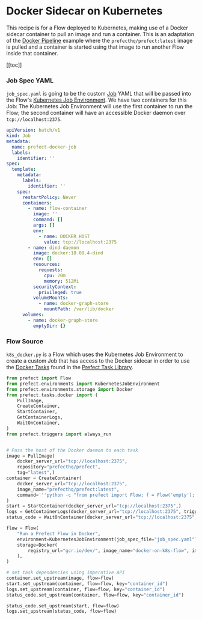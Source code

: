 # Docker Sidecar on Kubernetes <Badge text="Cloud"/>

This recipe is for a Flow deployed to Kubernetes, making use of a Docker sidecar container to pull an image and run a container. This is an adaptation of the [Docker Pipeline](../../core/examples/imperative_docker.html) example where the `prefecthq/prefect:latest` image is pulled and a container is started using that image to run another Flow inside that container.

[[toc]]

### Job Spec YAML

`job_spec.yaml` is going to be the custom [Job](https://kubernetes.io/docs/concepts/workloads/controllers/jobs-run-to-completion/) YAML that will be passed into the Flow's [Kubernetes Job Environment](/cloud/execution/k8s_job_environment.html). We have two containers for this Job: The Kubernetes Job Environment will use the first container to run the Flow; the second container will have an accessible Docker daemon over `tcp://localhost:2375`.

```yaml
apiVersion: batch/v1
kind: Job
metadata:
  name: prefect-docker-job
  labels:
    identifier: ''
spec:
  template:
    metadata:
      labels:
        identifier: ''
    spec:
      restartPolicy: Never
      containers:
        - name: flow-container
          image: ''
          command: []
          args: []
          env:
            - name: DOCKER_HOST
              value: tcp://localhost:2375
        - name: dind-daemon
          image: docker:18.09.4-dind
          env: []
          resources:
            requests:
              cpu: 20m
              memory: 512Mi
          securityContext:
            privileged: true
          volumeMounts:
            - name: docker-graph-store
              mountPath: /var/lib/docker
      volumes:
        - name: docker-graph-store
          emptyDir: {}
```

### Flow Source

`k8s_docker.py` is a Flow which uses the Kubernetes Job Environment to create a custom Job that has access to the Docker sidecar in order to use the [Docker Tasks](/core/task_library/docker.html) found in the [Prefect Task Library](/core/task_library/).

```python
from prefect import Flow
from prefect.environments import KubernetesJobEnvironment
from prefect.environments.storage import Docker
from prefect.tasks.docker import (
    PullImage,
    CreateContainer,
    StartContainer,
    GetContainerLogs,
    WaitOnContainer,
)
from prefect.triggers import always_run


# Pass the host of the Docker daemon to each task
image = PullImage(
    docker_server_url="tcp://localhost:2375",
    repository="prefecthq/prefect",
    tag="latest",)
container = CreateContainer(
    docker_server_url="tcp://localhost:2375",
    image_name="prefecthq/prefect:latest",
    command='''python -c "from prefect import Flow; f = Flow('empty'); f.run()"''',
)
start = StartContainer(docker_server_url="tcp://localhost:2375",)
logs = GetContainerLogs(docker_server_url="tcp://localhost:2375", trigger=always_run)
status_code = WaitOnContainer(docker_server_url="tcp://localhost:2375",)

flow = Flow(
    "Run a Prefect Flow in Docker",
    environment=KubernetesJobEnvironment(job_spec_file="job_spec.yaml"),
    storage=Docker(
        registry_url="gcr.io/dev/", image_name="docker-on-k8s-flow", image_tag="0.1.0"
    ),
)

# set task dependencies using imperative API
container.set_upstream(image, flow=flow)
start.set_upstream(container, flow=flow, key="container_id")
logs.set_upstream(container, flow=flow, key="container_id")
status_code.set_upstream(container, flow=flow, key="container_id")

status_code.set_upstream(start, flow=flow)
logs.set_upstream(status_code, flow=flow)
```
